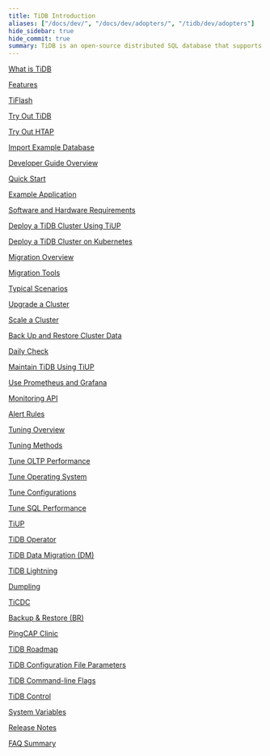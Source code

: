 ```yaml
---
title: TiDB Introduction
aliases: ["/docs/dev/", "/docs/dev/adopters/", "/tidb/dev/adopters"]
hide_sidebar: true
hide_commit: true
summary: TiDB is an open-source distributed SQL database that supports Hybrid Transactional and Analytical Processing (HTAP) workloads. The guide provides information on features, TiFlash, development, deployment, migration, maintenance, monitoring, tuning, tools, and references. It covers everything from quick start to advanced configurations and tools for TiDB.
---
```


<LearningPathContainer platform="tidb" title="TiDB" subTitle="TiDB is an open-source distributed SQL database that supports Hybrid Transactional and Analytical Processing (HTAP) workloads. Find the guide, samples, and references you need to use TiDB.">

<!-- Localization note for TiDB:

- English: use distributed SQL, and start to emphasize HTAP
- Chinese: can keep "NewSQL" and emphasize one-stop real-time HTAP ("一栈式实时 HTAP")
- Japanese: use NewSQL because it is well-recognized

-->

<LearningPath label="Learn" icon="cloud1">

[What is TiDB](https://docs.pingcap.com/tidb/v8.3/overview)

[Features](https://docs.pingcap.com/tidb/v8.3/basic-features)

[TiFlash](https://docs.pingcap.com/tidb/v8.3/tiflash-overview)

</LearningPath>

<LearningPath label="Try" icon="cloud5">

[Try Out TiDB](https://docs.pingcap.com/tidb/v8.3/quick-start-with-tidb)

[Try Out HTAP](https://docs.pingcap.com/tidb/v8.3/quick-start-with-htap)

[Import Example Database](https://docs.pingcap.com/tidb/v8.3/import-example-data)

</LearningPath>

<LearningPath label="Develop" icon="doc8">

[Developer Guide Overview](https://docs.pingcap.com/tidb/v8.3/dev-guide-overview)

[Quick Start](https://docs.pingcap.com/tidb/v8.3/dev-guide-build-cluster-in-cloud)

[Example Application](https://docs.pingcap.com/tidb/v8.3/dev-guide-sample-application-java-spring-boot)

</LearningPath>

<LearningPath label="Deploy" icon="deploy">

[Software and Hardware Requirements](https://docs.pingcap.com/tidb/v8.3/hardware-and-software-requirements)

[Deploy a TiDB Cluster Using TiUP](https://docs.pingcap.com/tidb/v8.3/production-deployment-using-tiup)

[Deploy a TiDB Cluster on Kubernetes](https://docs.pingcap.com/tidb-in-kubernetes/stable)

</LearningPath>

<LearningPath label="Migrate" icon="cloud3">

[Migration Overview](https://docs.pingcap.com/tidb/v8.3/migration-overview)

[Migration Tools](https://docs.pingcap.com/tidb/v8.3/migration-tools)

[Typical Scenarios](https://docs.pingcap.com/tidb/v8.3/migrate-aurora-to-tidb)

</LearningPath>

<LearningPath label="Maintain" icon="maintain">

[Upgrade a Cluster](https://docs.pingcap.com/tidb/v8.3/upgrade-tidb-using-tiup)

[Scale a Cluster](https://docs.pingcap.com/tidb/v8.3/scale-tidb-using-tiup)

[Back Up and Restore Cluster Data](https://docs.pingcap.com/tidb/v8.3/backup-and-restore-overview)

[Daily Check](https://docs.pingcap.com/tidb/v8.3/daily-check)

[Maintain TiDB Using TiUP](https://docs.pingcap.com/tidb/v8.3/maintain-tidb-using-tiup)

</LearningPath>

<LearningPath label="Monitor" icon="cloud6">

[Use Prometheus and Grafana](https://docs.pingcap.com/tidb/v8.3/tidb-monitoring-framework)

[Monitoring API](https://docs.pingcap.com/tidb/v8.3/tidb-monitoring-api)

[Alert Rules](https://docs.pingcap.com/tidb/v8.3/alert-rules)

</LearningPath>

<LearningPath label="Tune" icon="tidb-cloud-tune">

[Tuning Overview](https://docs.pingcap.com/tidb/v8.3/performance-tuning-overview)

[Tuning Methods](https://docs.pingcap.com/tidb/v8.3/performance-tuning-methods)

[Tune OLTP Performance](https://docs.pingcap.com/tidb/v8.3/performance-tuning-practices)

[Tune Operating System](https://docs.pingcap.com/tidb/v8.3/tune-operating-system)

[Tune Configurations](https://docs.pingcap.com/tidb/v8.3/configure-memory-usage)

[Tune SQL Performance](https://docs.pingcap.com/tidb/v8.3/sql-tuning-overview)

</LearningPath>

<LearningPath label="Tools" icon="doc7">

[TiUP](https://docs.pingcap.com/tidb/v8.3/tiup-overview)

[TiDB Operator](https://docs.pingcap.com/tidb/v8.3/tidb-operator-overview)

[TiDB Data Migration (DM)](https://docs.pingcap.com/tidb/v8.3/dm-overview)

[TiDB Lightning](https://docs.pingcap.com/tidb/v8.3/tidb-lightning-overview)

[Dumpling](https://docs.pingcap.com/tidb/v8.3/dumpling-overview)

[TiCDC](https://docs.pingcap.com/tidb/v8.3/ticdc-overview)

[Backup & Restore (BR)](https://docs.pingcap.com/tidb/v8.3/backup-and-restore-overview)

[PingCAP Clinic](https://docs.pingcap.com/tidb/v8.3/clinic-introduction)

</LearningPath>

<LearningPath label="Reference" icon="cloud-dev">

[TiDB Roadmap](https://docs.pingcap.com/tidb/v8.3/tidb-roadmap)

[TiDB Configuration File Parameters](https://docs.pingcap.com/tidb/v8.3/tidb-configuration-file)

[TiDB Command-line Flags](https://docs.pingcap.com/tidb/v8.3/command-line-flags-for-tidb-configuration)

[TiDB Control](https://docs.pingcap.com/tidb/v8.3/tidb-control)

[System Variables](https://docs.pingcap.com/tidb/v8.3/system-variables)

[Release Notes](https://docs.pingcap.com/tidb/v8.3/release-notes)

[FAQ Summary](https://docs.pingcap.com/tidb/v8.3/faq-overview)

</LearningPath>

</LearningPathContainer>
